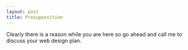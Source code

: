 ```yaml
---
layout: post
title: Presupposition
---
```


Clearly there is a reason while you are here so go ahead and call me to discuss your web design plan.
